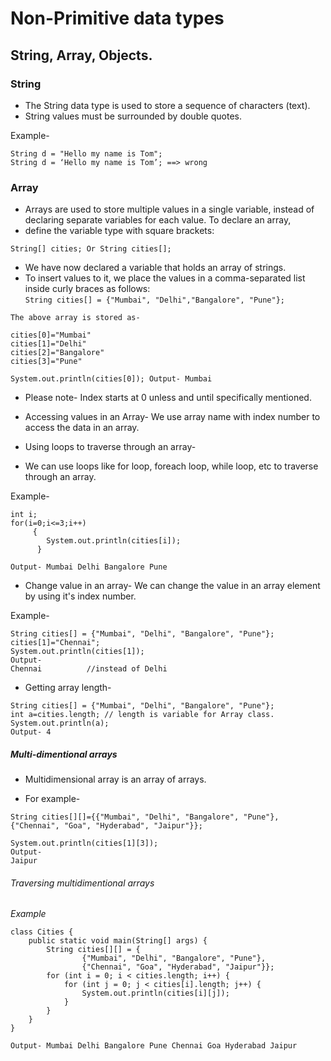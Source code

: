 
# Non-Primitive data types

## String, Array, Objects.

### String

- The String data type is used to store a sequence of characters (text).  
- String values must be surrounded by double quotes. 

 Example-
 ```
 String d = "Hello my name is Tom";
 String d = ‘Hello my name is Tom’; ==> wrong
 
 ```

###  Array

- Arrays are used to store multiple values in a single variable, instead of declaring separate variables for each value. To declare an array,
- define the variable type with square brackets:  
``` 
String[] cities; Or String cities[]; 

```
- We have now declared a variable that holds an array of strings.  
- To insert values to it, we place the values in a comma-separated list inside curly braces as follows:  
`String cities[] = {"Mumbai", "Delhi","Bangalore", "Pune"};`

```text
The above array is stored as- 

cities[0]="Mumbai" 
cities[1]="Delhi" 
cities[2]="Bangalore" 
cities[3]="Pune"

System.out.println(cities[0]); Output- Mumbai
```

- Please note- Index starts at 0 unless and until specifically mentioned.

- Accessing values in an Array- We use array name with index number to access the data in an array. 
   
- Using loops to traverse through an array-
   
- We can use loops like for loop, foreach loop, while loop, etc to traverse through an array.

Example-

```
int i; 
for(i=0;i<=3;i++) 
     { 
        System.out.println(cities[i]); 
      }
      
Output- Mumbai Delhi Bangalore Pune
```


- Change value in an array- We can change the value in an array element by using it's index number. 

Example-

```
String cities[] = {"Mumbai", "Delhi", "Bangalore", "Pune"}; 
cities[1]="Chennai"; 
System.out.println(cities[1]);
Output-
Chennai          //instead of Delhi
```

- Getting array length- 
```
String cities[] = {"Mumbai", "Delhi", "Bangalore", "Pune"}; 
int a=cities.length; // length is variable for Array class.
System.out.println(a); 
Output- 4
```


##### Multi-dimentional arrays
 
- Multidimensional array is an array of arrays. 

- For example- 

```
String cities[][]={{"Mumbai", "Delhi", "Bangalore", "Pune"}, {"Chennai", "Goa", "Hyderabad", "Jaipur"}};

System.out.println(cities[1][3]);
Output-
Jaipur
```

###### Traversing multidimentional arrays 

*Example*

```
class Cities {
    public static void main(String[] args) {
        String cities[][] = {
                {"Mumbai", "Delhi", "Bangalore", "Pune"},
                {"Chennai", "Goa", "Hyderabad", "Jaipur"}};
        for (int i = 0; i < cities.length; i++) {
            for (int j = 0; j < cities[i].length; j++) {
                System.out.println(cities[i][j]);
            }
        }
    }
}
            
Output- Mumbai Delhi Bangalore Pune Chennai Goa Hyderabad Jaipur
```

